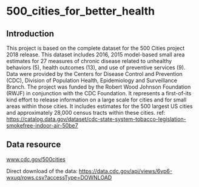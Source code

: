 # 500_cities_for_better_health
## Introduction
This project is based on the complete dataset for the 500 Cities project 2018 release. This dataset includes 2016, 2015 model-based small area estimates for 27 measures of chronic disease related to unhealthy behaviors (5), health outcomes (13), and use of preventive services (9). Data were provided by the Centers for Disease Control and Prevention (CDC), Division of Population Health, Epidemiology and Surveillance Branch. The project was funded by the Robert Wood Johnson Foundation (RWJF) in conjunction with the CDC Foundation. It represents a first-of-its kind effort to release information on a large scale for cities and for small areas within those cities. It includes estimates for the 500 largest US cities and approximately 28,000 census tracts within these cities. 
ref: https://catalog.data.gov/dataset/cdc-state-system-tobacco-legislation-smokefree-indoor-air-50be7
## Data resource
www.cdc.gov/500cities

Direct download of the data: https://data.cdc.gov/api/views/6vp6-wxuq/rows.csv?accessType=DOWNLOAD
